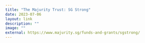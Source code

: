```yaml
---
title: "The Majurity Trust: SG Strong"
date: 2023-07-06
layout: link
description: ""
image: ""
external: https://www.majurity.sg/funds-and-grants/sgstrong/
---
```

